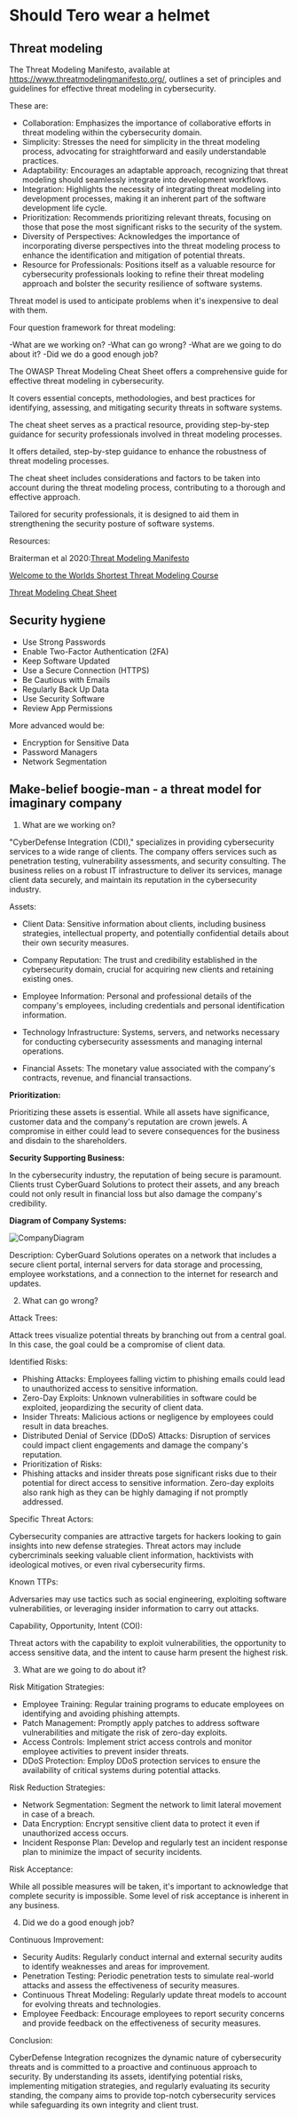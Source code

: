 # Should Tero wear a helmet

## Threat modeling

The Threat Modeling Manifesto, available at https://www.threatmodelingmanifesto.org/, 
outlines a set of principles and guidelines for effective threat modeling in cybersecurity.

These are:

- Collaboration: Emphasizes the importance of collaborative efforts in threat modeling within the cybersecurity domain.
- Simplicity: Stresses the need for simplicity in the threat modeling process, advocating for straightforward and easily understandable practices.
- Adaptability: Encourages an adaptable approach, recognizing that threat modeling should seamlessly integrate into development workflows.
- Integration: Highlights the necessity of integrating threat modeling into development processes, making it an inherent part of the software development life cycle.
- Prioritization: Recommends prioritizing relevant threats, focusing on those that pose the most significant risks to the security of the system.
- Diversity of Perspectives: Acknowledges the importance of incorporating diverse perspectives into the threat modeling process to enhance the identification and mitigation of potential threats.
- Resource for Professionals: Positions itself as a valuable resource for cybersecurity professionals looking to refine their threat modeling approach and bolster the security resilience of software systems.

Threat model is used to anticipate problems when it's inexpensive to deal with them.

Four question framework for threat modeling:

-What are we working on?
-What can go wrong?
-What are we going to do about it?
-Did we do a good enough job?

The OWASP Threat Modeling Cheat Sheet offers a comprehensive guide for effective threat modeling in cybersecurity.

It covers essential concepts, methodologies, and best practices for identifying, assessing, and mitigating security threats in software systems.

The cheat sheet serves as a practical resource, providing step-by-step guidance for security professionals involved in threat modeling processes.

It offers detailed, step-by-step guidance to enhance the robustness of threat modeling processes.

The cheat sheet includes considerations and factors to be taken into account during the threat modeling process, contributing to a thorough and effective approach.

Tailored for security professionals, it is designed to aid them in strengthening the security posture of software systems.

Resources: 

Braiterman et al 2020:[Threat Modeling Manifesto](https://www.threatmodelingmanifesto.org/)

[Welcome to the Worlds Shortest Threat Modeling Course](https://www.youtube.com/watch?v=oZWy-PEhBT8&list=PLCVhBqLDKoOOZqKt74QI4pbDUnXSQo0nf&index=5)

[Threat Modeling Cheat Sheet](https://cheatsheetseries.owasp.org/cheatsheets/Threat_Modeling_Cheat_Sheet.html)

## Security hygiene

- Use Strong Passwords
- Enable Two-Factor Authentication (2FA)
- Keep Software Updated
- Use a Secure Connection (HTTPS)
- Be Cautious with Emails
- Regularly Back Up Data
- Use Security Software
- Review App Permissions

More advanced would be:

- Encryption for Sensitive Data
- Password Managers
- Network Segmentation

## Make-belief boogie-man - a threat model for imaginary company

1) What are we working on?

"CyberDefense Integration (CDI)," specializes in providing cybersecurity services to a wide range of clients. The company offers services such as penetration testing, vulnerability assessments, and security consulting. The business relies on a robust IT infrastructure to deliver its services, manage client data securely, and maintain its reputation in the cybersecurity industry.

Assets:

- Client Data: Sensitive information about clients, including business strategies, intellectual property, and potentially confidential details about their own security measures.

- Company Reputation: The trust and credibility established in the cybersecurity domain, crucial for acquiring new clients and retaining existing ones.

- Employee Information: Personal and professional details of the company's employees, including credentials and personal identification information.
- Technology Infrastructure: Systems, servers, and networks necessary for conducting cybersecurity assessments and managing internal operations.
- Financial Assets: The monetary value associated with the company's contracts, revenue, and financial transactions.

**Prioritization:**

Prioritizing these assets is essential. While all assets have significance, customer data and the company's reputation are crown jewels. A compromise in either could lead to severe consequences for the business and disdain to the shareholders.

**Security Supporting Business:**

In the cybersecurity industry, the reputation of being secure is paramount. Clients trust CyberGuard Solutions to protect their assets, and any breach could not only result in financial loss but also damage the company's credibility.

**Diagram of Company Systems:**

![CompanyDiagram](https://github.com/PanosArvan/Information-Security/assets/145275148/5eb46b08-42b7-4a9a-80f3-8573d7e46f05)

Description:
CyberGuard Solutions operates on a network that includes a secure client portal, internal servers for data storage and processing, employee workstations, and a connection to the internet for research and updates.


2) What can go wrong?

Attack Trees:

Attack trees visualize potential threats by branching out from a central goal. In this case, the goal could be a compromise of client data.

Identified Risks:

- Phishing Attacks: Employees falling victim to phishing emails could lead to unauthorized access to sensitive information.
- Zero-Day Exploits: Unknown vulnerabilities in software could be exploited, jeopardizing the security of client data.
- Insider Threats: Malicious actions or negligence by employees could result in data breaches.
- Distributed Denial of Service (DDoS) Attacks: Disruption of services could impact client engagements and damage the company's reputation.
- Prioritization of Risks:
- Phishing attacks and insider threats pose significant risks due to their potential for direct access to sensitive information. Zero-day exploits also rank high as they can be highly damaging if not promptly addressed.

Specific Threat Actors:

Cybersecurity companies are attractive targets for hackers looking to gain insights into new defense strategies. Threat actors may include cybercriminals seeking valuable client information, hacktivists with ideological motives, or even rival cybersecurity firms.

Known TTPs:

Adversaries may use tactics such as social engineering, exploiting software vulnerabilities, or leveraging insider information to carry out attacks.

Capability, Opportunity, Intent (COI):

Threat actors with the capability to exploit vulnerabilities, the opportunity to access sensitive data, and the intent to cause harm present the highest risk.

3) What are we going to do about it?

Risk Mitigation Strategies:

- Employee Training: Regular training programs to educate employees on identifying and avoiding phishing attempts.
- Patch Management: Promptly apply patches to address software vulnerabilities and mitigate the risk of zero-day exploits.
- Access Controls: Implement strict access controls and monitor employee activities to prevent insider threats.
- DDoS Protection: Employ DDoS protection services to ensure the availability of critical systems during potential attacks.

Risk Reduction Strategies:

- Network Segmentation: Segment the network to limit lateral movement in case of a breach.
- Data Encryption: Encrypt sensitive client data to protect it even if unauthorized access occurs.
- Incident Response Plan: Develop and regularly test an incident response plan to minimize the impact of security incidents.

Risk Acceptance:

While all possible measures will be taken, it's important to acknowledge that complete security is impossible. Some level of risk acceptance is inherent in any business.

4) Did we do a good enough job?

Continuous Improvement:

- Security Audits: Regularly conduct internal and external security audits to identify weaknesses and areas for improvement.
- Penetration Testing: Periodic penetration tests to simulate real-world attacks and assess the effectiveness of security measures.
- Continuous Threat Modeling: Regularly update threat models to account for evolving threats and technologies.
- Employee Feedback: Encourage employees to report security concerns and provide feedback on the effectiveness of security measures.

Conclusion:

CyberDefense Integration recognizes the dynamic nature of cybersecurity threats and is committed to a proactive and continuous approach to security. By understanding its assets, identifying potential risks, implementing mitigation strategies, and regularly evaluating its security standing, the company aims to provide top-notch cybersecurity services while safeguarding its own integrity and client trust.

